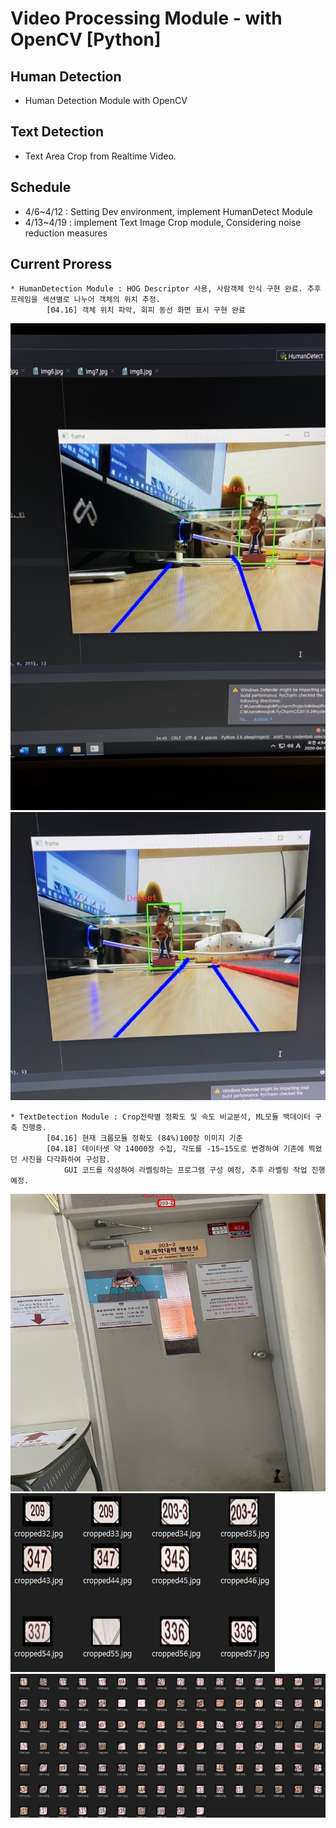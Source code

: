 # Video Processing Module - with OpenCV [Python]

## Human Detection
* Human Detection Module with OpenCV

## Text Detection
* Text Area Crop from Realtime Video.

## Schedule
  * 4/6~4/12 : Setting Dev environment, implement HumanDetect Module
  * 4/13~4/19 : implement Text Image Crop module, Considering noise reduction measures

## Current Proress
    * HumanDetection Module : HOG Descriptor 사용, 사람객체 인식 구현 완료. 추후 프레임을 섹션별로 나누어 객체의 위치 추정.
			[04.16] 객체 위치 파악, 회피 동선 화면 표시 구현 완료
![Avoidimg1](./src/Avoiding_1.jpg)
![Avoidimg2](./src/Avoiding_2.jpg)
    

    * TextDetection Module : Crop전략별 정확도 및 속도 비교분석, ML모듈 백데이터 구축 진행중.
			[04.16] 현재 크롭모듈 정확도 (84%)100장 이미지 기준
			[04.18] 데이터셋 약 14000장 수집, 각도를 -15~15도로 변경하여 기존에 찍었던 사진을 다각화하여 구성함.
				GUI 코드를 작성하여 라벨링하는 프로그램 구성 예정, 추후 라벨링 작업 진행 예정.
![Cropped1](./src/Cropped1.jpg)
![Cropped2](./src/Cropped2.jpg)
![Cropped3](./src/Data_set.jpg)

